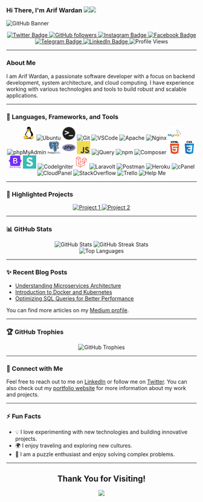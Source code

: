 ### Hi There, I'm Arif Wardan <img src="https://media.giphy.com/media/hvRJCLFzcasrR4ia7z/giphy.gif" width="30px"><img src="https://emojis.slackmojis.com/emojis/images/1531849430/4246/blob-sunglasses.gif?1531849430" width="30"/>

![GitHub Banner](https://github.com/arifwardan/images/blob/main/Arif%20Wardan.png)

<div align="center">
  <a href="https://twitter.com/arifwardan_" target="_blank">
    <img src="https://img.shields.io/twitter/follow/arifwardan_?label=Follow&color=1DA1F2&logo=twitter&style=for-the-badge" alt="Twitter Badge">
  </a>
  <a href="https://github.com/arifwardan/?tab=follow" target="_blank">
    <img src="https://img.shields.io/github/followers/arifwardan?label=Follow&style=for-the-badge" alt="GitHub followers">
  </a>
  <a href="https://www.instagram.com/arifwardan_/" target="_blank">
    <img src="https://img.shields.io/badge/-Instagram-E4405F?style=for-the-badge&logo=Instagram&logoColor=white" alt="Instagram Badge">
  </a>
  <a href="https://www.facebook.com/ariff.wardan/" target="_blank">
    <img src="https://img.shields.io/badge/-Facebook-1877F2?style=for-the-badge&logo=facebook&logoColor=white" alt="Facebook Badge">
  </a>
  <a href="https://www.t.me/arifwardan/" target="_blank">
    <img src="https://img.shields.io/badge/Telegram-2CA5E0?style=for-the-badge&logo=telegram&logoColor=white" alt="Telegram Badge">
  </a>
  <a href="https://www.linkedin.com/in/arifwardan/" target="_blank">
    <img src="https://img.shields.io/badge/-LinkedIn-0077B5?style=for-the-badge&logo=Linkedin&logoColor=white" alt="LinkedIn Badge">
  </a>
  <img src="https://komarev.com/ghpvc/?username=arifwardan&style=for-the-badge" alt="Profile Views">
</div>

---

### About Me

I am Arif Wardan, a passionate software developer with a focus on backend development, system architecture, and cloud computing. I have experience working with various technologies and tools to build robust and scalable applications.

---

### 🚀 Languages, Frameworks, and Tools

<div align="center">
  <img alt="Linux" title="Linux" height="35" src="https://raw.githubusercontent.com/devicons/devicon/master/icons/linux/linux-original.svg"> 
  <img alt="Ubuntu" title="Ubuntu" height="35" src="https://www.vectorlogo.zone/logos/ubuntu/ubuntu-icon.svg"> 
  <img alt="Terminal" title="Terminal" height="35" src="https://raw.githubusercontent.com/github/explore/80688e429a7d4ef2fca1e82350fe8e3517d3494d/topics/terminal/terminal.png"> 
  <img alt="Git" title="Git" height="35" src="https://www.vectorlogo.zone/logos/git-scm/git-scm-icon.svg"> 
  <img alt="VSCode" title="VSCode" height="35" src="https://code.visualstudio.com/assets/favicon.ico"> 
  <img alt="Apache" title="Apache" height="35" src="https://www.vectorlogo.zone/logos/apache/apache-official.svg"> 
  <img alt="Nginx" title="Nginx" height="35" src="https://www.vectorlogo.zone/logos/nginx/nginx-ar21.svg"> 
  <img alt="MySQL" title="MySQL" height="35" src="https://raw.githubusercontent.com/devicons/devicon/master/icons/mysql/mysql-original-wordmark.svg"> 
  <img alt="phpMyAdmin" title="phpMyAdmin" height="35" src="https://www.vectorlogo.zone/logos/phpmyadmin/phpmyadmin-ar21.svg"> 
  <img alt="PostgreSQL" title="PostgreSQL" height="35" src="https://raw.githubusercontent.com/devicons/devicon/master/icons/postgresql/postgresql-original-wordmark.svg"> 
  <img alt="PHP" title="PHP" height="35" src="https://raw.githubusercontent.com/github/explore/80688e429a7d4ef2fca1e82350fe8e3517d3494d/topics/php/php.png"> 
  <img alt="JavaScript" title="JavaScript" height="35" src="https://raw.githubusercontent.com/github/explore/80688e429a7d4ef2fca1e82350fe8e3517d3494d/topics/javascript/javascript.png"> 
  <img alt="jQuery" title="jQuery" height="35" src="https://www.vectorlogo.zone/logos/jquery/jquery-vertical.svg"> 
  <img alt="npm" title="npm" height="35" src="https://www.vectorlogo.zone/logos/npmjs/npmjs-ar21.svg"> 
  <img alt="Composer" title="Composer" height="35" src="https://avatars.githubusercontent.com/u/837015?s=200&v=4"> 
  <img alt="HTML5" title="HTML5" height="35" src="https://raw.githubusercontent.com/devicons/devicon/master/icons/html5/html5-original-wordmark.svg"> 
  <img alt="CSS3" title="CSS3" height="35" src="https://raw.githubusercontent.com/devicons/devicon/master/icons/css3/css3-original-wordmark.svg"> 
  <img alt="Bootstrap" title="Bootstrap" height="35" src="https://raw.githubusercontent.com/devicons/devicon/master/icons/bootstrap/bootstrap-plain-wordmark.svg"> 
  <img alt="Semantic UI" title="Semantic UI" height="35" src="https://raw.githubusercontent.com/Semantic-Org/Semantic-UI/master/examples/assets/images/logo.png"> 
  <img alt="CodeIgniter" title="CodeIgniter" height="35" src="https://cdn.iconscout.com/icon/free/png-256/codeigniter-4-1175201.png"> 
  <img alt="Laravel" title="Laravel" height="35" src="https://raw.githubusercontent.com/github/explore/56a826d05cf762b2b50ecbe7d492a839b04f3fbf/topics/laravel/laravel.png"> 
  <img alt="Laravolt" title="Laravolt" height="35" src="https://avatars.githubusercontent.com/u/13552888?s=200&v=4"> 
  <img alt="Postman" title="Postman" height="35" src="https://www.vectorlogo.zone/logos/getpostman/getpostman-icon.svg"> 
  <img alt="Heroku" title="Heroku" height="35" src="https://www.vectorlogo.zone/logos/heroku/heroku-icon.svg"> 
  <img alt="cPanel" title="cPanel" height="35" src="https://github.com/syofyanzuhad/syofyanzuhad/assets/52684582/8d71f5fc-c88c-4cb1-a6cc-760e1ca4f6d8"> 
  <img alt="CloudPanel" title="CloudPanel" height="35" src="https://github.com/syofyanzuhad/syofyanzuhad/assets/52684582/535a86b1-13e5-44f9-820b-0fd172e1193b"> 
  <img alt="StackOverflow" title="StackOverflow" height="35" src="https://www.vectorlogo.zone/logos/stackoverflow/stackoverflow-ar21.svg"> 
  <img alt="Trello" title="Trello" height="35" src="https://www.vectorlogo.zone/logos/trello/trello-ar21.svg"> 
  <img alt="Help Me" title="Help Me" height="35" src="https://github.com/syofyanzuhad/syofyanzuhad/assets/52684582/73b6a8fc-9154-4bc6-9fbc-615cc9eedb18">
</div>

---

### 🌟 Highlighted Projects

<div align="center">
  <a href="https://github.com/arifwardan/project1" target="_blank">
    <img src="https://github-readme-stats.vercel.app/api/pin/?username=arifwardan&repo=project1&theme=tokyonight" alt="Project 1">
  </a>
  <a href="https://github.com/arifwardan/project2" target="_blank">
    <img src="https://github-readme-stats.vercel.app/api/pin/?username=arifwardan&repo=project2&theme=tokyonight" alt="Project 2">
  </a>
</div>

---

### 📊 GitHub Stats

<div align="center">
  <img src="https://github-readme-stats.vercel.app/api?username=arifwardan&show_icons=true&theme=tokyonight" alt="GitHub Stats">
  <img src="https://github-readme-streak-stats.herokuapp.com/?user=arifwardan&theme=tokyonight" alt="GitHub Streak Stats"> </br>
  <img src="https://github-readme-stats.vercel.app/api/top-langs/?username=arifwardan&layout=compact&theme=tokyonight" alt="Top Languages">
</div>

---

### ✨ Recent Blog Posts

<!-- BLOG-POST-LIST:START -->
- [Understanding Microservices Architecture](https://medium.com/@arifwardan/understanding-microservices-architecture)
- [Introduction to Docker and Kubernetes](https://medium.com/@arifwardan/introduction-to-docker-and-kubernetes)
- [Optimizing SQL Queries for Better Performance](https://medium.com/@arifwardan/optimizing-sql-queries-for-better-performance)
<!-- BLOG-POST-LIST:END -->

You can find more articles on my [Medium profile](https://medium.com/@arifwardan).

---

### 🏆 GitHub Trophies

<div align="center">
  <img src="https://github-profile-trophy.vercel.app/?username=arifwardan&theme=tokyonight&no-frame=true&margin-w=15" alt="GitHub Trophies">
</div>

---

### 🔗 Connect with Me

Feel free to reach out to me on [LinkedIn](https://www.linkedin.com/in/arifwardan/) or follow me on [Twitter](https://twitter.com/arifwardan_). You can also check out my [portfolio website](https://arifwardan.com) for more information about my work and projects.

---

### ⚡ Fun Facts

- 💡 I love experimenting with new technologies and building innovative projects.
- 🌍 I enjoy traveling and exploring new cultures.
- 🧩 I am a puzzle enthusiast and enjoy solving complex problems.

---

<div align="center">
  <h2>Thank You for Visiting!</h2>
  <img src="https://media.giphy.com/media/l4FGuhL4U2WyjdkaY/giphy.gif" width="200px">
</div>

